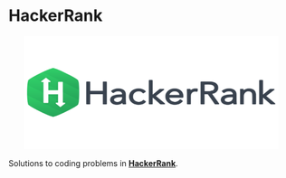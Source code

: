 # HackerRank

<p align="center">
  <img width="450" height="200" src=/assets/HackerRank.png>
</p>

Solutions to coding problems in **[HackerRank](https://www.hackerrank.com/)**.
